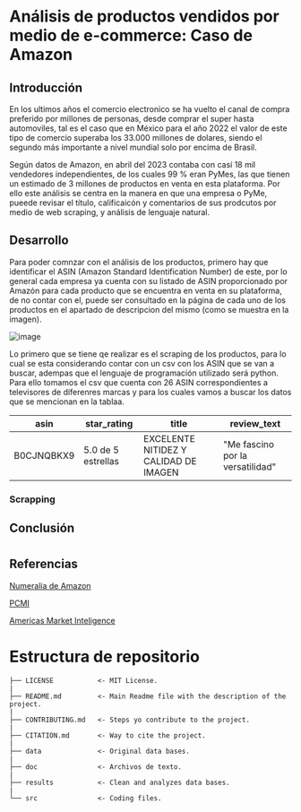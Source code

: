# Análisis de productos vendidos por medio de e-commerce: Caso de Amazon

## Introducción

En los ultimos años el comercio electronico se ha vuelto el canal de compra preferido por millones de personas, desde comprar el super hasta automoviles, tal es el caso que en México para el año 2022 el valor de este tipo de comercio superaba los 33.000 millones de dolares, siendo el segundo más importante a nivel mundial solo por encima de Brasil. 

Según datos de Amazon, en abril del 2023 contaba con casí 18 mil vendedores independientes, de los cuales 99 % eran PyMes, las que tienen un estimado de 3 millones de productos en venta en esta plataforma. Por ello este análisis se centra en la manera en que una empresa o PyMe, pueede revisar el título, calificaicón y comentarios de sus prodcutos por medio de web scraping, y análisis de lenguaje natural. 

## Desarrollo

Para poder comnzar con  el análisis de los productos, primero hay que identificar el ASIN (Amazon Standard Identification Number) de este, por lo general cada empresa ya cuenta con su listado de ASIN proporcionado por Amazón para cada producto que se encuentra en  venta en su plataforma, de no contar con el, puede ser consultado en la página de cada uno de los productos en el apartado de descripcion del mismo (como se muestra en la imagen). 

![image](https://github.com/jorgeherrerar/ProyectoFinal_MCD-DP1/assets/109696745/847e6b86-211e-490b-aaae-0e01fa9db911)


Lo primero que se tiene qe realizar es el scraping de los productos, para lo cual se esta considerando contar con un csv con los ASIN que se van a buscar, adempas que el lenguaje de programación utilizado será python. Para ello tomamos el csv que cuenta con 26 ASIN correspondientes a televisores de diferenres marcas y para los cuales vamos a buscar los datos que se mencionan en la tablaa. 

|asin|star_rating|title|review_text|
|---|---|---|---|
|B0CJNQBKX9|5.0 de 5 estrellas|EXCELENTE NITIDEZ Y CALIDAD DE IMAGEN|"Me fascino por la versatilidad"|




### Scrapping 




## Conclusión


#



## Referencias 
[Numeralia de Amazon](https://vender.amazon.com.mx/sellerblog/amazon-conecta#:~:text=Ciudad%20de%20M%C3%A9xico%2C%2027%20de%20abril%20de%202023.&text=Actualmente%2C%20Amazon%20M%C3%A9xico%20cuenta%20con,57%2C000%20empleos%20directos%20e%20indirectos.)

[PCMI](https://paymentscmi.com/our-services/latin-america-e-commerce-digital-payments-data/?utm_source=Website&utm_medium=AMI+site)

[Americas Market Inteligence](https://americasmi.com/insights/lo-que-mas-compran-los-mexicanos-por-internet/)



# Estructura de repositorio


    ├── LICENSE           <- MIT License.  
    |  
    ├── README.md         <- Main Readme file with the description of the project.  
    |  
    ├── CONTRIBUTING.md   <- Steps yo contribute to the project.  
    |  
    ├── CITATION.md       <- Way to cite the project.  
    |  
    ├── data              <- Original data bases.  
    |  
    ├── doc               <- Archivos de texto.  
    |  
    ├── results           <- Clean and analyzes data bases.  
    |  
    └── src               <- Coding files.  
